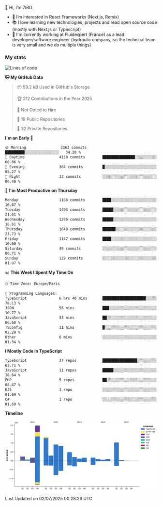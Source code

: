 👋 Hi, I’m 7IBO

- 👀 I’m interested in React Frameworks (Next.js, Remix)
- 📚 I love learning new technologies, projects and read open source code (mostly with Next.js or Typescript)
- 💼 I'm currently working at Fluidexpert (France) as a lead developer/software engineer (hydraulic company, so the technical team is very small and we do multiple things)

### My stats
<!--START_SECTION:waka-->
![Lines of code](https://img.shields.io/badge/From%20Hello%20World%20I%27ve%20Written-8.2%20million%20lines%20of%20code-blue)

**🐱 My GitHub Data** 

> 📦 59.2 kB Used in GitHub's Storage 
 > 
> 🏆 212 Contributions in the Year 2025
 > 
> 🚫 Not Opted to Hire
 > 
> 📜 19 Public Repositories 
 > 
> 🔑 32 Private Repositories 
 > 
**I'm an Early 🐤** 

```text
🌞 Morning                2363 commits        █████████░░░░░░░░░░░░░░░░   34.20 % 
🌆 Daytime                4150 commits        ███████████████░░░░░░░░░░   60.06 % 
🌃 Evening                364 commits         █░░░░░░░░░░░░░░░░░░░░░░░░   05.27 % 
🌙 Night                  33 commits          ░░░░░░░░░░░░░░░░░░░░░░░░░   00.48 % 
```
📅 **I'm Most Productive on Thursday** 

```text
Monday                   1166 commits        ████░░░░░░░░░░░░░░░░░░░░░   16.87 % 
Tuesday                  1493 commits        █████░░░░░░░░░░░░░░░░░░░░   21.61 % 
Wednesday                1286 commits        █████░░░░░░░░░░░░░░░░░░░░   18.61 % 
Thursday                 1640 commits        ██████░░░░░░░░░░░░░░░░░░░   23.73 % 
Friday                   1147 commits        ████░░░░░░░░░░░░░░░░░░░░░   16.60 % 
Saturday                 49 commits          ░░░░░░░░░░░░░░░░░░░░░░░░░   00.71 % 
Sunday                   129 commits         ░░░░░░░░░░░░░░░░░░░░░░░░░   01.87 % 
```


📊 **This Week I Spent My Time On** 

```text
🕑︎ Time Zone: Europe/Paris

💬 Programming Languages: 
TypeScript               6 hrs 40 mins       ████████████████████░░░░░   78.13 % 
JSON                     55 mins             ███░░░░░░░░░░░░░░░░░░░░░░   10.77 % 
JavaScript               33 mins             ██░░░░░░░░░░░░░░░░░░░░░░░   06.60 % 
TSConfig                 11 mins             █░░░░░░░░░░░░░░░░░░░░░░░░   02.29 % 
Other                    6 mins              ░░░░░░░░░░░░░░░░░░░░░░░░░   01.34 % 
```

**I Mostly Code in TypeScript** 

```text
TypeScript               37 repos            ████████████████░░░░░░░░░   62.71 % 
JavaScript               11 repos            █████░░░░░░░░░░░░░░░░░░░░   18.64 % 
PHP                      5 repos             ██░░░░░░░░░░░░░░░░░░░░░░░   08.47 % 
EJS                      1 repo              ░░░░░░░░░░░░░░░░░░░░░░░░░   01.69 % 
C#                       1 repo              ░░░░░░░░░░░░░░░░░░░░░░░░░   01.69 % 
```



**Timeline**

![Lines of Code chart](https://raw.githubusercontent.com/7IBO/7IBO/main/assets/bar_graph.png)


 Last Updated on 02/07/2025 00:28:26 UTC
<!--END_SECTION:waka-->

